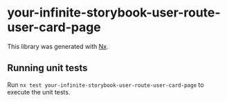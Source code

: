 # your-infinite-storybook-user-route-user-card-page

This library was generated with [Nx](https://nx.dev).

## Running unit tests

Run `nx test your-infinite-storybook-user-route-user-card-page` to execute the unit tests.
